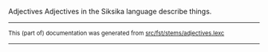 Adjectives
Adjectives in the Siksika language describe things.

* * *

<small>This (part of) documentation was generated from [src/fst/stems/adjectives.lexc](https://github.com/giellalt/lang-bla/blob/main/src/fst/stems/adjectives.lexc)</small>

---

